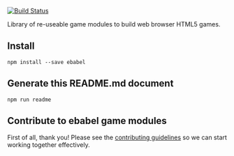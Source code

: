 [![Build Status](https://travis-ci.org/ebabel-eu/ebabel.svg?branch=master)](https://travis-ci.org/ebabel-eu/ebabel)

Library of re-useable game modules to build web browser HTML5 games.

## Install
```
npm install --save ebabel
```

## Generate this README.md document
```
npm run readme
```

## Contribute to ebabel game modules
First of all, thank you! Please see the [contributing guidelines](CONTRIBUTING.md) so we can start working together effectively.

